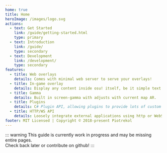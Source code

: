 ```yaml
---
home: true
title: Home
heroImage: /images/logo.svg
actions:
  - text: Get Started
    link: /guide/getting-started.html
    type: primary
  - text: Introduction
    link: /guide/
    type: secondary
  - text: Development
    link: /development/
    type: secondary
features:
  - title: Web overlays
    details: Comes with minimal web server to serve your overlays!
  - title: In-game overlay
    details: Display any content inside osu! itself, be it simple text or full fledged web overlay.
  - title: Gamma
    details: Built in screen-gamma with adjusts with current map AR.
  - title: Plugins
    details: C# Plugin API, allowing plugins to provide lots of custom features.
  - title: HTTP/WS API
    details: Loosely integrate external applications using http or WebSocket endpoints.
footer: MIT Licensed | Copyright © 2018-present Piotrekol
---
```


::: warning
This guide is currently work in progress and may be missing entire pages.  
Check back later or contribute on github!
:::
